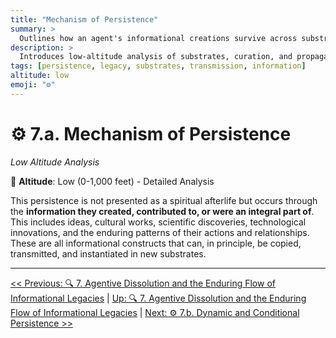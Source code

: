```yaml
---
title: "Mechanism of Persistence"
summary: >
  Outlines how an agent's informational creations survive across substrates after biological death, grounding legacy persistence in copy and transmission processes.
description: >
  Introduces low-altitude analysis of substrates, curation, and propagation modifiers that determine which patterns endure and how they transform.
tags: [persistence, legacy, substrates, transmission, information]
altitude: low
emoji: "⚙️"
---
```


<!--

- Needs expansion and elaboration.
- Examples of substrates and persistence
- Agent-driven curation and transformation of informational legacies
- Informational legacy propagation modifiers

-->

# ⚙️ 7.a. Mechanism of Persistence
<!-- markdownlint-disable MD036 -->
*Low Altitude Analysis*
<!-- markdownlint-enable MD036 -->

📍 **Altitude**: Low (0-1,000 feet) - Detailed Analysis

This persistence is not presented as a spiritual afterlife but occurs through the **information they created, contributed to, or were an integral part of**. This includes ideas, cultural works, scientific discoveries, technological innovations, and the enduring patterns of their actions and relationships. These are all informational constructs that can, in principle, be copied, transmitted, and instantiated in new substrates.

---
[<< Previous: 🔍 7. Agentive Dissolution and the Enduring Flow of Informational Legacies](7-agentive-dissolution-legacy.md) | [Up: 🔍 7. Agentive Dissolution and the Enduring Flow of Informational Legacies](7-agentive-dissolution-legacy.md) | [Next: ⚙️ 7.b. Dynamic and Conditional Persistence >>](7b-dynamic-conditional-persistence.md)
